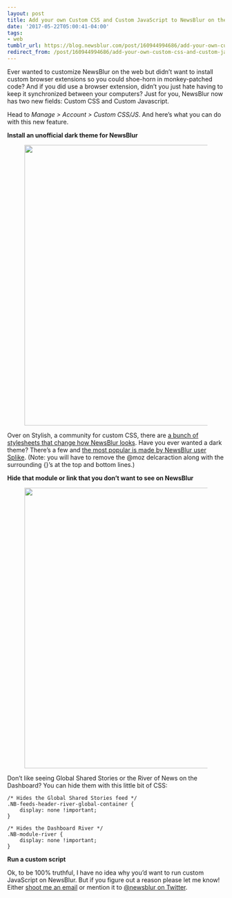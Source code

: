 ```yaml
---
layout: post
title: Add your own Custom CSS and Custom JavaScript to NewsBlur on the web
date: '2017-05-22T05:00:41-04:00'
tags:
- web
tumblr_url: https://blog.newsblur.com/post/160944994686/add-your-own-custom-css-and-custom-javascript-to
redirect_from: /post/160944994686/add-your-own-custom-css-and-custom-javascript-to
---
```

Ever wanted to customize NewsBlur on the web but didn’t want to install custom browser extensions so you could shoe-horn in monkey-patched code? And if you did use a browser extension, didn’t you just hate having to keep it synchronized between your computers? Just for you, NewsBlur now has two new fields: Custom CSS and Custom Javascript.

Head to _Manage \> Account \> Custom CSS/JS_. And here’s what you can do with this new feature.

**Install an unofficial dark theme for NewsBlur**

<figure class="tmblr-full" data-orig-height="960" data-orig-width="1098" data-orig-src="https://userstyles.org/style_screenshots/124890_after.png"><img src="https://64.media.tumblr.com/2c5ca8c700fa7efa80b71806ed504d34/tumblr_inline_pa8u8dgDx81qg4k90_540.png" style="width: 650px;" data-orig-height="960" data-orig-width="1098" data-orig-src="https://userstyles.org/style_screenshots/124890_after.png"></figure>

Over on Stylish, a community for custom CSS, there are [a bunch of stylesheets that change how NewsBlur looks](https://userstyles.org/styles/browse?search_terms=newsblur). Have you ever wanted a dark theme? There’s a few and [the most popular is made by NewsBlur user Splike](https://userstyles.org/styles/124890/newsblur-dark-theme-by-splike). (Note: you will have to remove the @moz delcaraction along with the surrounding {}’s at the top and bottom lines.)

**Hide that module or link that you don’t want to see on NewsBlur**

<figure class="tmblr-full" data-orig-height="1033" data-orig-width="1300" data-orig-src="http://static.newsblur.com.s3.amazonaws.com/blog/custom-css.png"><img src="https://64.media.tumblr.com/147642fe0aa47b2e28a821ea2e58472f/tumblr_inline_pa8u8d3Sal1qg4k90_540.png" style="width: 650px;" data-orig-height="1033" data-orig-width="1300" data-orig-src="http://static.newsblur.com.s3.amazonaws.com/blog/custom-css.png"></figure>

Don’t like seeing Global Shared Stories or the River of News on the Dashboard? You can hide them with this little bit of CSS:

    /* Hides the Global Shared Stories feed */
    .NB-feeds-header-river-global-container { 
        display: none !important; 
    }
    
    /* Hides the Dashboard River */
    .NB-module-river {
        display: none !important;
    }

**Run a custom script**

Ok, to be 100% truthful, I have no idea why you’d want to run custom JavaScript on NewsBlur. But if you figure out a reason please let me know! Either [shoot me an email](http://samuel@newsblur.com) or mention it to [@newsblur on Twitter](https://twitter.com/newsblur).

